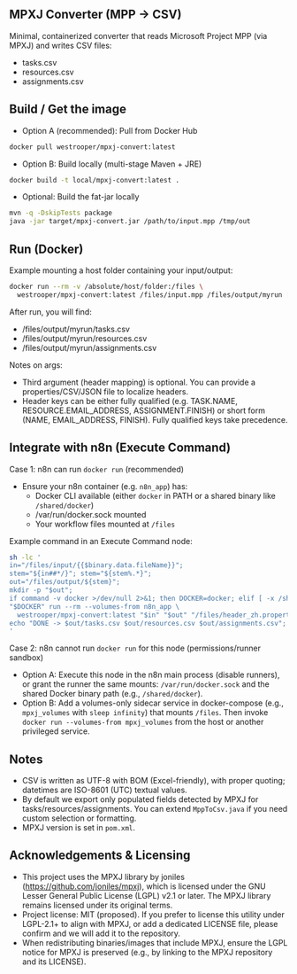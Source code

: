 ## MPXJ Converter (MPP → CSV)

Minimal, containerized converter that reads Microsoft Project MPP (via MPXJ) and writes CSV files:
- tasks.csv
- resources.csv
- assignments.csv

## Build / Get the image

- Option A (recommended): Pull from Docker Hub
```bash
docker pull westrooper/mpxj-convert:latest
```

- Option B: Build locally (multi-stage Maven + JRE)
```bash
docker build -t local/mpxj-convert:latest .
```

- Optional: Build the fat-jar locally
```bash
mvn -q -DskipTests package
java -jar target/mpxj-convert.jar /path/to/input.mpp /tmp/out
```

## Run (Docker)

Example mounting a host folder containing your input/output:

```bash
docker run --rm -v /absolute/host/folder:/files \
  westrooper/mpxj-convert:latest /files/input.mpp /files/output/myrun [/files/header_zh.properties]
```

After run, you will find:
- /files/output/myrun/tasks.csv
- /files/output/myrun/resources.csv
- /files/output/myrun/assignments.csv

Notes on args:
- Third argument (header mapping) is optional. You can provide a properties/CSV/JSON file to localize headers.
- Header keys can be either fully qualified (e.g. TASK.NAME, RESOURCE.EMAIL_ADDRESS, ASSIGNMENT.FINISH) or short form (NAME, EMAIL_ADDRESS, FINISH). Fully qualified keys take precedence.

## Integrate with n8n (Execute Command)

Case 1: n8n can run `docker run` (recommended)
- Ensure your n8n container (e.g. `n8n_app`) has:
  - Docker CLI available (either `docker` in PATH or a shared binary like `/shared/docker`)
  - /var/run/docker.sock mounted
  - Your workflow files mounted at `/files`

Example command in an Execute Command node:

```bash
sh -lc '
in="/files/input/{{$binary.data.fileName}}";
stem="${in##*/}"; stem="${stem%.*}";
out="/files/output/${stem}";
mkdir -p "$out";
if command -v docker >/dev/null 2>&1; then DOCKER=docker; elif [ -x /shared/docker ]; then DOCKER=/shared/docker; else echo "docker not found"; exit 127; fi;
"$DOCKER" run --rm --volumes-from n8n_app \
  westrooper/mpxj-convert:latest "$in" "$out" "/files/header_zh.properties";
echo "DONE -> $out/tasks.csv $out/resources.csv $out/assignments.csv";
'
```

Case 2: n8n cannot run `docker run` for this node (permissions/runner sandbox)
- Option A: Execute this node in the n8n main process (disable runners), or grant the runner the same mounts: `/var/run/docker.sock` and the shared Docker binary path (e.g., `/shared/docker`).
- Option B: Add a volumes-only sidecar service in docker-compose (e.g., `mpxj_volumes` with `sleep infinity`) that mounts `/files`. Then invoke `docker run --volumes-from mpxj_volumes` from the host or another privileged service.


## Notes
- CSV is written as UTF-8 with BOM (Excel-friendly), with proper quoting; datetimes are ISO-8601 (UTC) textual values.
- By default we export only populated fields detected by MPXJ for tasks/resources/assignments. You can extend `MppToCsv.java` if you need custom selection or formatting.
- MPXJ version is set in `pom.xml`.

## Acknowledgements & Licensing
- This project uses the MPXJ library by joniles (https://github.com/joniles/mpxj), which is licensed under the GNU Lesser General Public License (LGPL) v2.1 or later. The MPXJ library remains licensed under its original terms.
- Project license: MIT (proposed). If you prefer to license this utility under LGPL-2.1+ to align with MPXJ, or add a dedicated LICENSE file, please confirm and we will add it to the repository.
- When redistributing binaries/images that include MPXJ, ensure the LGPL notice for MPXJ is preserved (e.g., by linking to the MPXJ repository and its LICENSE).
